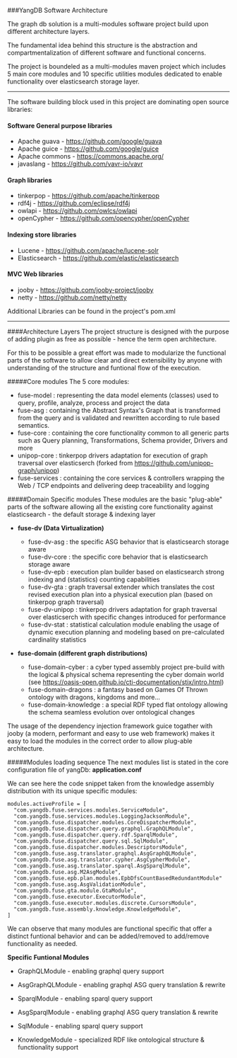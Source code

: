###YangDB Software Architecture

The graph db solution is a multi-modules software project build upon different architecture layers.

The fundamental idea behind this structure is the abstraction and compartmentalization of different software and functional
concerns.

The project is boundeled as a multi-modules maven project which includes 5 main core modules and 10 specific utilities modules dedicated 
to enable functionality over elasticsearch storage layer.

-------------
 
The software building block used in this project are dominating open source libraries:

#### Software General purpose libraries
 - Apache guava  - https://github.com/google/guava
 - Apache guice  - https://github.com/google/guice
 - Apache commons - https://commons.apache.org/ 
 - javaslang -      https://github.com/vavr-io/vavr
 
#### Graph libraries
 - tinkerpop - https://github.com/apache/tinkerpop
 - rdf4j -  https://github.com/eclipse/rdf4j
 - owlapi - https://github.com/owlcs/owlapi
 - openCypher - https://github.com/opencypher/openCypher 

#### Indexing store libraries
 - Lucene   - https://github.com/apache/lucene-solr
 - Elasticsearch - https://github.com/elastic/elasticsearch
 
#### MVC Web libraries
 - jooby  - https://github.com/jooby-project/jooby
 - netty  - https://github.com/netty/netty
 
 
Additional Libraries can be found in the project's pom.xml

-------------
####Architecture Layers
The project structure is designed with the purpose of adding plugin as free as possible - hence the term open architecture.

For this to be possible a great effort was made to modularize the functional parts of the software to allow clear and direct extensibility by anyone 
with understanding of the structure and funtional flow of the execution.

#####Core modules
The 5 core modules:
 - fuse-model :  representing the data model elements (classes) used to query, profile, analyze, process and project the data     
 - fuse-asg :    containing the Abstract Syntax's Graph that is transformed from the query and is validated and rewritten according to rule based semantics.      
 - fuse-core  :  containing the core functionality common to all generic parts such as Query planning, Transformations, Schema provider, Drivers and more     
 - unipop-core  : tinkerpop drivers adaptation for execution of graph traversal over elasticserch (forked from https://github.com/unipop-graph/unipop)     
 - fuse-services  :  containing the core services & controllers wrapping the Web / TCP endpoints and delivering deep traceability and logging      

#####Domain Specific modules
These modules are the basic "plug-able" parts of the software allowing all the existing core functionality against elasticsearch - the default storage & indexing layer

-  **fuse-dv (Data Virtualization)**
    - fuse-dv-asg :   the specific ASG behavior that is elasticsearch storage aware 
    - fuse-dv-core :  the specific core behavior that is elasticsearch storage aware 
    - fuse-dv-epb :   execution plan builder based on elasticsearch strong indexing and (statistics) counting capabilities 
    - fuse-dv-gta :   graph traversal extender which translates the cost revised execution plan into a physical execution plan (based on tinkerpop graph traversal) 
    - fuse-dv-unipop :  tinkerpop drivers adaptation for graph traversal over elasticserch with specific changes introduced for performance 
    - fuse-dv-stat :  statistical calculation module enabling the usage of dynamic execution planning and modeling based on pre-calculated cardinality statistics

- **fuse-domain (different graph distributions)**
    - fuse-domain-cyber : a cyber typed assembly project pre-build with the logical & physical schema representing the cyber domain world (see https://oasis-open.github.io/cti-documentation/stix/intro.html)
    - fuse-domain-dragons : a fantasy based on Games Of Thrown ontology with dragons, kingdoms and more...
    - fuse-domain-knowledge : a special RDF typed flat ontology allowing the schema seamless evolution over ontological changes
 
The usage of the dependency injection framework guice togather with jooby (a modern, performant and easy to use web framework) makes it easy to load the modules in the correct order to allow plug-able architecture.

#####Modules loading sequence
The next modules list is stated in the core configuration file of yangDb: **application.conf**

We can see here the code snippet taken from the knowledge assembly distribution with its unique specific modules: 
     
    modules.activeProfile = [
      "com.yangdb.fuse.services.modules.ServiceModule",
      "com.yangdb.fuse.services.modules.LoggingJacksonModule",
      "com.yangdb.fuse.dispatcher.modules.CoreDispatcherModule",
      "com.yangdb.fuse.dispatcher.query.graphql.GraphQLModule",
      "com.yangdb.fuse.dispatcher.query.rdf.SparqlModule",
      "com.yangdb.fuse.dispatcher.query.sql.SqlModule",
      "com.yangdb.fuse.dispatcher.modules.DescriptorsModule",
      "com.yangdb.fuse.asg.translator.graphql.AsgGraphQLModule",
      "com.yangdb.fuse.asg.translator.cypher.AsgCypherModule",
      "com.yangdb.fuse.asg.translator.sparql.AsgSparqlModule",
      "com.yangdb.fuse.asg.M2AsgModule",
      "com.yangdb.fuse.epb.plan.modules.EpbDfsCountBasedRedundantModule"
      "com.yangdb.fuse.asg.AsgValidationModule",
      "com.yangdb.fuse.gta.module.GtaModule",
      "com.yangdb.fuse.executor.ExecutorModule",
      "com.yangdb.fuse.executor.modules.discrete.CursorsModule",
      "com.yangdb.fuse.assembly.knowledge.KnowledgeModule",
    ]

  We can observe that many modules are functional specific that offer a distinct funtional behavior and can be added/removed to add/remove functionality as needed.
  
**Specific Funtional Modules**
  -   GraphQLModule - enabling graphql query support
  -   AsgGraphQLModule - enabling graphql ASG query translation & rewrite
  
  -   SparqlModule - enabling sparql query support
  -   AsgSparqlModule - enabling graphql ASG query translation & rewrite

  -   SqlModule - enabling sparql query support
  -   KnowledgeModule - specialized RDF like ontological structure & functionality support
